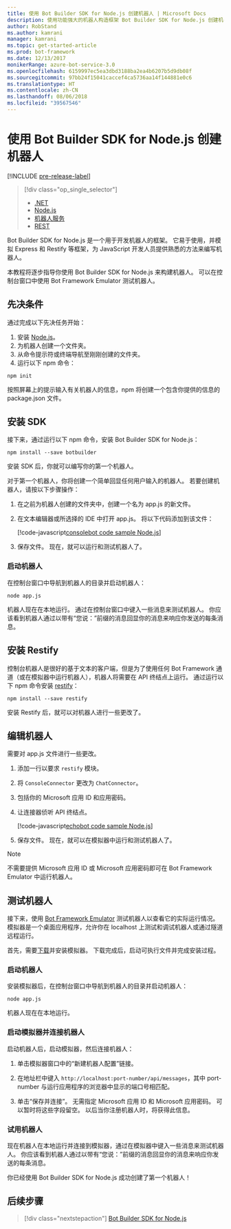 ```yaml
---
title: 使用 Bot Builder SDK for Node.js 创建机器人 | Microsoft Docs
description: 使用功能强大的机器人构造框架 Bot Builder SDK for Node.js 创建机器人。
author: RobStand
ms.author: kamrani
manager: kamrani
ms.topic: get-started-article
ms.prod: bot-framework
ms.date: 12/13/2017
monikerRange: azure-bot-service-3.0
ms.openlocfilehash: 6159997ec5ea3dbd3188ba2ea4b6207b5d9db08f
ms.sourcegitcommit: 97bb24f15041caccef4ca5736aa14f144881e0c6
ms.translationtype: HT
ms.contentlocale: zh-CN
ms.lasthandoff: 08/06/2018
ms.locfileid: "39567546"
---
```

# <a name="create-a-bot-with-the-bot-builder-sdk-for-nodejs"></a>使用 Bot Builder SDK for Node.js 创建机器人

[!INCLUDE [pre-release-label](../includes/pre-release-label-v3.md)]

> [!div class="op_single_selector"]
> - [.NET](../dotnet/bot-builder-dotnet-quickstart.md)
> - [Node.js](../nodejs/bot-builder-nodejs-quickstart.md)
> - [机器人服务](../bot-service-quickstart.md)
> - [REST](../rest-api/bot-framework-rest-connector-quickstart.md)

Bot Builder SDK for Node.js 是一个用于开发机器人的框架。 它易于使用，并模拟 Express 和 Restify 等框架，为 JavaScript 开发人员提供熟悉的方法来编写机器人。

本教程将逐步指导你使用 Bot Builder SDK for Node.js 来构建机器人。 可以在控制台窗口中使用 Bot Framework Emulator 测试机器人。

## <a name="prerequisites"></a>先决条件
通过完成以下先决任务开始：

1. 安装 [Node.js](https://nodejs.org)。
2. 为机器人创建一个文件夹。
3. 从命令提示符或终端导航至刚刚创建的文件夹。
4. 运行以下 npm 命令：

```nodejs
npm init
```

按照屏幕上的提示输入有关机器人的信息，npm 将创建一个包含你提供的信息的 package.json 文件。 

## <a name="install-the-sdk"></a>安装 SDK
接下来，通过运行以下 npm 命令，安装 Bot Builder SDK for Node.js：

```nodejs
npm install --save botbuilder
```

安装 SDK 后，你就可以编写你的第一个机器人。

对于第一个机器人，你将创建一个简单回显任何用户输入的机器人。 若要创建机器人，请按以下步骤操作：

1. 在之前为机器人创建的文件夹中，创建一个名为 app.js 的新文件。
2. 在文本编辑器或所选择的 IDE 中打开 app.js。 将以下代码添加到该文件： 

   [!code-javascript[consolebot code sample Node.js](../includes/code/node-getstarted.js#consolebot)]

3. 保存文件。 现在，就可以运行和测试机器人了。

### <a name="start-your-bot"></a>启动机器人

在控制台窗口中导航到机器人的目录并启动机器人：

```nodejs
node app.js
```

机器人现在在本地运行。 通过在控制台窗口中键入一些消息来测试机器人。
你应该看到机器人通过以带有“您说：”前缀的消息回显你的消息来响应你发送的每条消息。

## <a name="install-restify"></a>安装 Restify

控制台机器人是很好的基于文本的客户端，但是为了使用任何 Bot Framework 通道（或在模拟器中运行机器人），机器人将需要在 API 终结点上运行。 通过运行以下 npm 命令安装 <a href="http://restify.com/" target="_blank">restify</a>：

```nodejs
npm install --save restify
```

安装 Restify 后，就可以对机器人进行一些更改了。

## <a name="edit-your-bot"></a>编辑机器人

需要对 app.js 文件进行一些更改。 

1. 添加一行以要求 `restify` 模块。
2. 将 `ConsoleConnector` 更改为 `ChatConnector`。
3. 包括你的 Microsoft 应用 ID 和应用密码。
4. 让连接器侦听 API 终结点。

   [!code-javascript[echobot code sample Node.js](../includes/code/node-getstarted.js#echobot)]

5. 保存文件。 现在，就可以在模拟器中运行和测试机器人了。

> [!NOTE] 
> 不需要提供 Microsoft 应用 ID 或 Microsoft 应用密码即可在 Bot Framework Emulator 中运行机器人。

## <a name="test-your-bot"></a>测试机器人
接下来，使用 [Bot Framework Emulator](../bot-service-debug-emulator.md) 测试机器人以查看它的实际运行情况。 模拟器是一个桌面应用程序，允许你在 localhost 上测试和调试机器人或通过隧道远程运行。

首先，需要[下载](https://emulator.botframework.com)并安装模拟器。 下载完成后，启动可执行文件并完成安装过程。

### <a name="start-your-bot"></a>启动机器人

安装模拟器后，在控制台窗口中导航到机器人的目录并启动机器人：

```nodejs
node app.js
```
   
机器人现在在本地运行。

### <a name="start-the-emulator-and-connect-your-bot"></a>启动模拟器并连接机器人
启动机器人后，启动模拟器，然后连接机器人：

1. 单击模拟器窗口中的“新建机器人配置”链接。 

2. 在地址栏中键入 `http://localhost:port-number/api/messages`，其中 port-number 与运行应用程序的浏览器中显示的端口号相匹配。

3. 单击“保存并连接”。 无需指定 Microsoft 应用 ID 和 Microsoft 应用密码。 可以暂时将这些字段留空。 以后当你注册机器人时，将获得此信息。

### <a name="try-out-your-bot"></a>试用机器人

现在机器人在本地运行并连接到模拟器，通过在模拟器中键入一些消息来测试机器人。
你应该看到机器人通过以带有“您说：”前缀的消息回显你的消息来响应你发送的每条消息。

你已经使用 Bot Builder SDK for Node.js 成功创建了第一个机器人！

## <a name="next-steps"></a>后续步骤

> [!div class="nextstepaction"]
> [Bot Builder SDK for Node.js](bot-builder-nodejs-overview.md)
